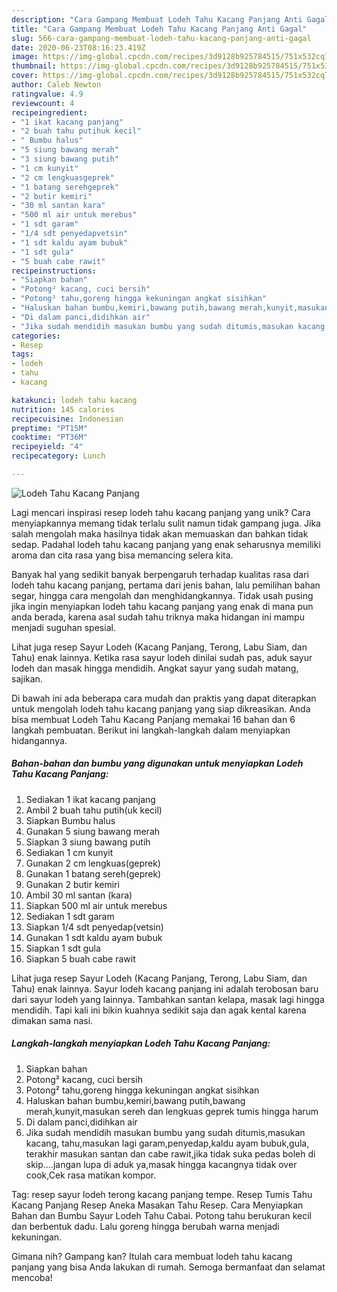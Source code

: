 ```yaml
---
description: "Cara Gampang Membuat Lodeh Tahu Kacang Panjang Anti Gagal"
title: "Cara Gampang Membuat Lodeh Tahu Kacang Panjang Anti Gagal"
slug: 566-cara-gampang-membuat-lodeh-tahu-kacang-panjang-anti-gagal
date: 2020-06-23T08:16:23.419Z
image: https://img-global.cpcdn.com/recipes/3d9128b925784515/751x532cq70/lodeh-tahu-kacang-panjang-foto-resep-utama.jpg
thumbnail: https://img-global.cpcdn.com/recipes/3d9128b925784515/751x532cq70/lodeh-tahu-kacang-panjang-foto-resep-utama.jpg
cover: https://img-global.cpcdn.com/recipes/3d9128b925784515/751x532cq70/lodeh-tahu-kacang-panjang-foto-resep-utama.jpg
author: Caleb Newton
ratingvalue: 4.9
reviewcount: 4
recipeingredient:
- "1 ikat kacang panjang"
- "2 buah tahu putihuk kecil"
- " Bumbu halus"
- "5 siung bawang merah"
- "3 siung bawang putih"
- "1 cm kunyit"
- "2 cm lengkuasgeprek"
- "1 batang serehgeprek"
- "2 butir kemiri"
- "30 ml santan kara"
- "500 ml air untuk merebus"
- "1 sdt garam"
- "1/4 sdt penyedapvetsin"
- "1 sdt kaldu ayam bubuk"
- "1 sdt gula"
- "5 buah cabe rawit"
recipeinstructions:
- "Siapkan bahan"
- "Potong² kacang, cuci bersih"
- "Potong² tahu,goreng hingga kekuningan angkat sisihkan"
- "Haluskan bahan bumbu,kemiri,bawang putih,bawang merah,kunyit,masukan sereh dan lengkuas geprek tumis hingga harum"
- "Di dalam panci,didihkan air"
- "Jika sudah mendidih masukan bumbu yang sudah ditumis,masukan kacang, tahu,masukan lagi garam,penyedap,kaldu ayam bubuk,gula, terakhir masukan santan dan cabe rawit,jika tidak suka pedas boleh di skip....jangan lupa di aduk ya,masak hingga kacangnya tidak over cook,Cek rasa matikan kompor."
categories:
- Resep
tags:
- lodeh
- tahu
- kacang

katakunci: lodeh tahu kacang 
nutrition: 145 calories
recipecuisine: Indonesian
preptime: "PT15M"
cooktime: "PT36M"
recipeyield: "4"
recipecategory: Lunch

---
```



![Lodeh Tahu Kacang Panjang](https://img-global.cpcdn.com/recipes/3d9128b925784515/751x532cq70/lodeh-tahu-kacang-panjang-foto-resep-utama.jpg)

Lagi mencari inspirasi resep lodeh tahu kacang panjang yang unik? Cara menyiapkannya memang tidak terlalu sulit namun tidak gampang juga. Jika salah mengolah maka hasilnya tidak akan memuaskan dan bahkan tidak sedap. Padahal lodeh tahu kacang panjang yang enak seharusnya memiliki aroma dan cita rasa yang bisa memancing selera kita.

Banyak hal yang sedikit banyak berpengaruh terhadap kualitas rasa dari lodeh tahu kacang panjang, pertama dari jenis bahan, lalu pemilihan bahan segar, hingga cara mengolah dan menghidangkannya. Tidak usah pusing jika ingin menyiapkan lodeh tahu kacang panjang yang enak di mana pun anda berada, karena asal sudah tahu triknya maka hidangan ini mampu menjadi suguhan spesial.

Lihat juga resep Sayur Lodeh (Kacang Panjang, Terong, Labu Siam, dan Tahu) enak lainnya. Ketika rasa sayur lodeh dinilai sudah pas, aduk sayur lodeh dan masak hingga mendidih. Angkat sayur yang sudah matang, sajikan.


Di bawah ini ada beberapa cara mudah dan praktis yang dapat diterapkan untuk mengolah lodeh tahu kacang panjang yang siap dikreasikan. Anda bisa membuat Lodeh Tahu Kacang Panjang memakai 16 bahan dan 6 langkah pembuatan. Berikut ini langkah-langkah dalam menyiapkan hidangannya.

<!--inarticleads1-->

##### Bahan-bahan dan bumbu yang digunakan untuk menyiapkan Lodeh Tahu Kacang Panjang:

1. Sediakan 1 ikat kacang panjang
1. Ambil 2 buah tahu putih(uk kecil)
1. Siapkan  Bumbu halus
1. Gunakan 5 siung bawang merah
1. Siapkan 3 siung bawang putih
1. Sediakan 1 cm kunyit
1. Gunakan 2 cm lengkuas(geprek)
1. Gunakan 1 batang sereh(geprek)
1. Gunakan 2 butir kemiri
1. Ambil 30 ml santan (kara)
1. Siapkan 500 ml air untuk merebus
1. Sediakan 1 sdt garam
1. Siapkan 1/4 sdt penyedap(vetsin)
1. Gunakan 1 sdt kaldu ayam bubuk
1. Siapkan 1 sdt gula
1. Siapkan 5 buah cabe rawit


Lihat juga resep Sayur Lodeh (Kacang Panjang, Terong, Labu Siam, dan Tahu) enak lainnya. Sayur lodeh kacang panjang ini adalah terobosan baru dari sayur lodeh yang lainnya. Tambahkan santan kelapa, masak lagi hingga mendidih. Tapi kali ini bikin kuahnya sedikit saja dan agak kental karena dimakan sama nasi. 

<!--inarticleads2-->

##### Langkah-langkah menyiapkan Lodeh Tahu Kacang Panjang:

1. Siapkan bahan
1. Potong² kacang, cuci bersih
1. Potong² tahu,goreng hingga kekuningan angkat sisihkan
1. Haluskan bahan bumbu,kemiri,bawang putih,bawang merah,kunyit,masukan sereh dan lengkuas geprek tumis hingga harum
1. Di dalam panci,didihkan air
1. Jika sudah mendidih masukan bumbu yang sudah ditumis,masukan kacang, tahu,masukan lagi garam,penyedap,kaldu ayam bubuk,gula, terakhir masukan santan dan cabe rawit,jika tidak suka pedas boleh di skip....jangan lupa di aduk ya,masak hingga kacangnya tidak over cook,Cek rasa matikan kompor.


Tag: resep sayur lodeh terong kacang panjang tempe. Resep Tumis Tahu Kacang Panjang Resep Aneka Masakan Tahu Resep. Cara Menyiapkan Bahan dan Bumbu Sayur Lodeh Tahu Cabai. Potong tahu berukuran kecil dan berbentuk dadu. Lalu goreng hingga berubah warna menjadi kekuningan. 

Gimana nih? Gampang kan? Itulah cara membuat lodeh tahu kacang panjang yang bisa Anda lakukan di rumah. Semoga bermanfaat dan selamat mencoba!
